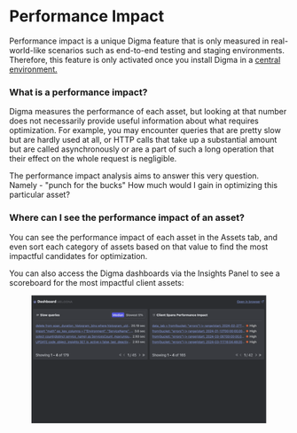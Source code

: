 # Performance Impact

Performance impact is a unique Digma feature that is only measured in real-world-like scenarios such as end-to-end testing and staging environments. Therefore, this feature is only activated once you install Digma in a [central environment.](../installation/central-on-prem-install.md)

### What is a performance impact?

Digma measures the performance of each asset, but looking at that number does not necessarily provide useful information about what requires optimization. For example, you may encounter queries that are pretty slow but are hardly used at all, or HTTP calls that take up a substantial amount but are called asynchronously or are a part of such a long operation that their effect on the whole request is negligible.

The performance impact analysis aims to answer this very question. Namely - "punch for the bucks" How much would I gain in optimizing this particular asset?

### Where can I see the performance impact of an asset?

You can see the performance impact of each asset in the Assets tab, and even sort each category of assets based on that value to find the most impactful candidates for optimization.

You can also access the Digma dashboards via the Insights Panel to see a scoreboard for the most impactful client assets:

<figure><img src="../.gitbook/assets/image (21).png" alt=""><figcaption></figcaption></figure>
